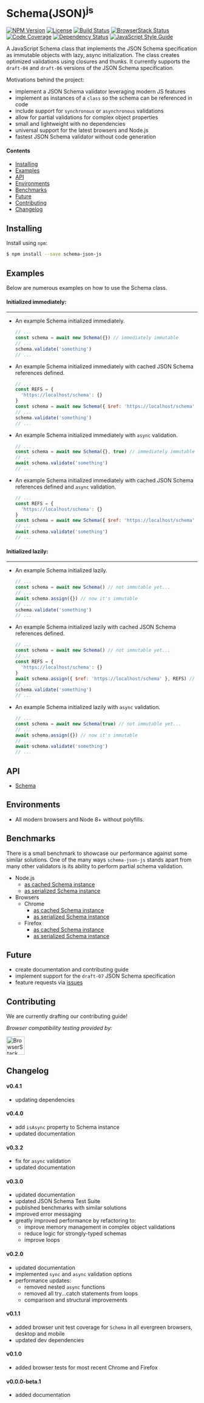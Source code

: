 # Schema(JSON)<sup>js</sup>

[![NPM Version][npm-image]][npm-url]
[![License][license-image]][license-url]
[![Build Status][circle-image]][circle-url]
[![BrowserStack Status][browserstack-image]][browserstack-url]
[![Code Coverage][codecov-image]][codecov-url]
[![Dependency Status][depstat-image]][depstat-url]
[![JavaScript Style Guide][style-image]][style-url]

A JavaScript Schema class that implements the JSON Schema specification as immutable objects with lazy, async initialization. The class creates optimized validations using closures and thunks. It currently supports the `draft-04` and `draft-06` versions of the JSON Schema specification.

Motivations behind the project:
- implement a JSON Schema validator leveraging modern JS features
- implement as instances of a `class` so the schema can be referenced in code
- include support for `synchronous` or `asynchronous` validations
- allow for partial validations for complex object properties
- small and lightweight with no dependencies
- universal support for the latest browsers and Node.js
- fastest JSON Schema validator without code generation

#### Contents
- [Installing](#installing)
- [Examples](#examples)
- [API](#api)
- [Environments](#environments)
- [Benchmarks](#benchmarks)
- [Future](#future)
- [Contributing](#contributing)
- [Changelog](#changelog)

## Installing
Install using `npm`:
```sh
$ npm install --save schema-json-js
```

## Examples
Below are numerous examples on how to use the Schema class.

#### Initialized immediately:
---
- An example Schema initialized immediately.
  ```javascript
  // ...
  const schema = await new Schema({}) // immediately immutable
  // ...
  schema.validate('something')
  // ...
  ```

- An example Schema initialized immediately with cached JSON Schema references defined.
  ```javascript
  // ...
  const REFS = {
    'https://localhost/schema': {}
  }
  const schema = await new Schema({ $ref: 'https://localhost/schema' }, REFS) // immediately immutable
  // ...
  schema.validate('something')
  // ...
  ```

- An example Schema initialized immediately with `async` validation.
  ```javascript
  // ...
  const schema = await new Schema({}, true) // immediately immutable
  // ...
  await schema.validate('something')
  // ...
  ```

- An example Schema initialized immediately with cached JSON Schema references defined and `async` validation.
  ```javascript
  // ...
  const REFS = {
    'https://localhost/schema': {}
  }
  const schema = await new Schema({ $ref: 'https://localhost/schema' }, REFS, true) // immediately immutable
  // ...
  await schema.validate('something')
  // ...
  ```

#### Initialized lazily:
---
- An example Schema initialized lazily.
  ```javascript
  // ...
  const schema = await new Schema() // not immutable yet...
  // ...
  await schema.assign({}) // now it's immutable
  // ...
  schema.validate('something')
  // ...
  ```

- An example Schema initialized lazily with cached JSON Schema references defined.
  ```javascript
  // ...
  const schema = await new Schema() // not immutable yet...
  // ...
  const REFS = {
    'https://localhost/schema': {}
  }
  await schema.assign({ $ref: 'https://localhost/schema' }, REFS) // now it's immutable
  // ...
  schema.validate('something')
  // ...
  ```

- An example Schema initialized lazily with `async` validation.
  ```javascript
  // ...
  const schema = await new Schema(true) // not immutable yet...
  // ...
  await schema.assign({}) // now it's immutable
  // ...
  await schema.validate('something')
  // ...
  ```

## API
- [Schema](https://fnalabs.github.io/schema-json-js/Schema.html)

## Environments
- All modern browsers and Node 8+ without polyfills.

## Benchmarks
There is a small benchmark to showcase our performance against some similar solutions. One of the many ways `schema-json-js` stands apart from many other validators is its ability to perform partial schema validation.
- Node.js
    - [as cached Schema instance](https://fnalabs.github.io/schema-json-js/node.validate.html)
    - [as serialized Schema instance](https://fnalabs.github.io/schema-json-js/node.serialize.html)
- Browsers
    - Chrome
        - [as cached Schema instance](https://fnalabs.github.io/schema-json-js/chrome.validate.html)
        - [as serialized Schema instance](https://fnalabs.github.io/schema-json-js/chrome.serialize.html)
    - Firefox
        - [as cached Schema instance](https://fnalabs.github.io/schema-json-js/firefox.validate.html)
        - [as serialized Schema instance](https://fnalabs.github.io/schema-json-js/firefox.serialize.html)

## Future
- create documentation and contributing guide
- implement support for the `draft-07` JSON Schema specification
- feature requests via [issues](https://github.com/fnalabs/schema-json-js/issues)

## Contributing
We are currently drafting our contributing guide!

*Browser compatibility testing provided by:*

<a href="https://browserstack.com"><img height="48" src="https://fnalabs.github.io/fnalabs-assets/assets/Browserstack-logo.svg" alt="BrowserStack"></a>

## Changelog
#### v0.4.1
- updating dependencies

#### v0.4.0
- add `isAsync` property to Schema instance
- updated documentation

#### v0.3.2
- fix for `async` validation
- updated documentation

#### v0.3.0
- updated documentation
- updated JSON Schema Test Suite
- published benchmarks with similar solutions
- improved error messaging
- greatly improved performance by refactoring to:
    - improve memory management in complex object validations
    - reduce logic for strongly-typed schemas
    - improve loops

#### v0.2.0
- updated documentation
- implemented `sync` and `async` validation options
- performance updates:
    - removed nested `async` functions
    - removed all try...catch statements from loops
    - comparison and structural improvements

#### v0.1.1
- added browser unit test coverage for `Schema` in all evergreen browsers, desktop and mobile
- updated dev dependencies

#### v0.1.0
- added browser tests for most recent Chrome and Firefox

#### v0.0.0-beta.1
- added documentation

[npm-image]: https://img.shields.io/npm/v/schema-json-js.svg
[npm-url]: https://www.npmjs.com/package/schema-json-js

[license-image]: https://img.shields.io/badge/License-MIT-blue.svg
[license-url]: https://github.com/fnalabs/schema-json-js/blob/master/LICENSE

[circle-image]: https://img.shields.io/circleci/project/github/fnalabs/schema-json-js.svg
[circle-url]: https://circleci.com/gh/fnalabs/schema-json-js

[browserstack-image]: https://www.browserstack.com/automate/badge.svg?badge_key=eDlQNTJyWmtKUGY4dUVkUE1KU0xYdlhsWEQ1RmhtUVhCb285NWpla2picz0tLVBUZ0orditWQXNFWS9tNnNPNUVQREE9PQ==--7be9058ed16408dc5a4ee811336e7c48e21631d7
[browserstack-url]: https://www.browserstack.com/automate/public-build/eDlQNTJyWmtKUGY4dUVkUE1KU0xYdlhsWEQ1RmhtUVhCb285NWpla2picz0tLVBUZ0orditWQXNFWS9tNnNPNUVQREE9PQ==--7be9058ed16408dc5a4ee811336e7c48e21631d7

[codecov-image]: https://img.shields.io/codecov/c/github/fnalabs/schema-json-js.svg
[codecov-url]: https://codecov.io/gh/fnalabs/schema-json-js

[depstat-image]: https://img.shields.io/david/fnalabs/schema-json-js.svg
[depstat-url]: https://david-dm.org/fnalabs/schema-json-js

[style-image]: https://img.shields.io/badge/code_style-standard-brightgreen.svg
[style-url]: https://standardjs.com
